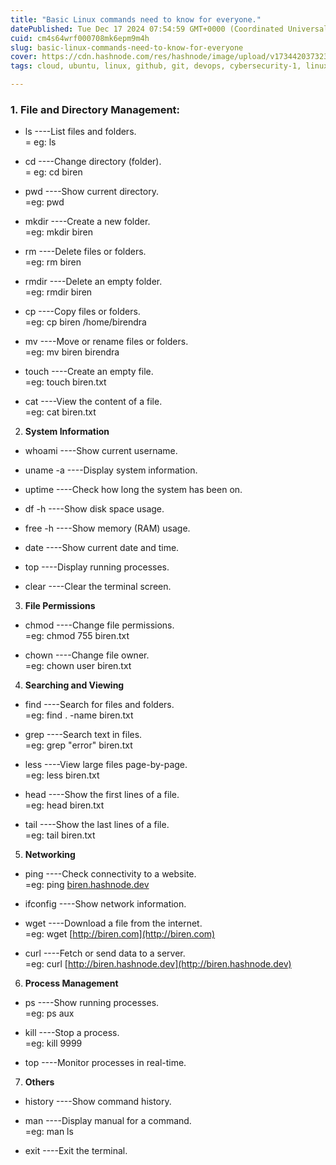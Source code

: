 ```yaml
---
title: "Basic Linux commands need to know for everyone."
datePublished: Tue Dec 17 2024 07:54:59 GMT+0000 (Coordinated Universal Time)
cuid: cm4s64wrf000708mk6epm9m4h
slug: basic-linux-commands-need-to-know-for-everyone
cover: https://cdn.hashnode.com/res/hashnode/image/upload/v1734420373235/d9e42d50-64b5-4953-944a-f57766f36a95.jpeg
tags: cloud, ubuntu, linux, github, git, devops, cybersecurity-1, linuxcommand

---
```


### 1\. **File and Directory Management:**

* ls ----List files and folders.  
    \= eg: ls
    
* cd ----Change directory (folder).  
    \= eg: cd biren
    
* pwd ----Show current directory.  
    \=eg: pwd
    
* mkdir ----Create a new folder.  
    \=eg: mkdir biren
    
* rm ----Delete files or folders.  
    \=eg: rm biren
    
* rmdir ----Delete an empty folder.  
    \=eg: rmdir biren
    
* cp ----Copy files or folders.  
    \=eg: cp biren /home/birendra
    
* mv ----Move or rename files or folders.  
    \=eg: mv biren birendra
    
* touch ----Create an empty file.  
    \=eg: touch biren.txt
    
* cat ----View the content of a file.  
    \=eg: cat biren.txt
    

2. **System Information**
    

* whoami ----Show current username.
    
* uname -a ----Display system information.
    
* uptime ----Check how long the system has been on.
    
* df -h ----Show disk space usage.
    
* free -h ----Show memory (RAM) usage.
    
* date ----Show current date and time.
    
* top ----Display running processes.
    
* clear ----Clear the terminal screen.
    

3. **File Permissions**
    

* chmod ----Change file permissions.  
    \=eg: chmod 755 biren.txt
    
* chown ----Change file owner.  
    \=eg: chown user biren.txt
    

4. **Searching and Viewing**
    

* find ----Search for files and folders.  
    \=eg: find . -name biren.txt
    
* grep ----Search text in files.  
    \=eg: grep "error" biren.txt
    
* less ----View large files page-by-page.  
    \=eg: less biren.txt
    
* head ----Show the first lines of a file.  
    \=eg: head biren.txt
    
* tail ----Show the last lines of a file.  
    \=eg: tail biren.txt
    

5. **Networking**
    

* ping ----Check connectivity to a website.  
    \=eg: ping [biren.hashnode.dev](http://biren.hashnode.dev)
    
* ifconfig ----Show network information.
    
* wget ----Download a file from the internet.  
    \=eg: wget [http://biren.com](http://biren.com)
    
* curl ----Fetch or send data to a server.  
    \=eg: curl [http://biren.hashnode.dev](http://biren.hashnode.dev)
    

6. **Process Management**
    

* ps ----Show running processes.  
    \=eg: ps aux
    
* kill ----Stop a process.  
    \=eg: kill 9999
    
* top ----Monitor processes in real-time.
    

7. **Others**
    

* history ----Show command history.
    
* man ----Display manual for a command.  
    \=eg: man ls
    
* exit ----Exit the terminal.